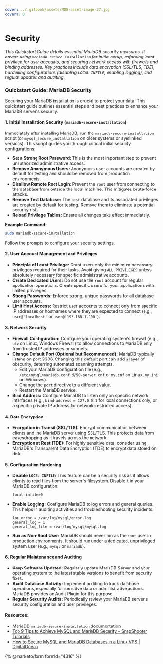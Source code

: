 ```yaml
---
cover: ../.gitbook/assets/MDB-asset-image-27.jpg
coverY: 0
---
```


# Security

_This Quickstart Guide details essential MariaDB security measures. It covers using `mariadb-secure-installation` for initial setup, enforcing least privilege for user accounts, and securing network access with firewalls and binding addresses. Key practices include data encryption (SSL/TLS, TDE), hardening configurations (disabling `LOCAL INFILE`, enabling logging), and regular updates and auditing._

### Quickstart Guide: MariaDB Security

Securing your MariaDB installation is crucial to protect your data. This quickstart guide outlines essential steps and best practices to enhance your MariaDB server's security.

#### 1. Initial Installation Security (`mariadb-secure-installation`)

Immediately after installing MariaDB, run the `mariadb-secure-installation` script (or `mysql_secure_installation` on older systems or symlinked versions). This script guides you through critical initial security configurations:

* **Set a Strong Root Password:** This is the most important step to prevent unauthorized administrative access.
* **Remove Anonymous Users:** Anonymous user accounts are created by default for testing and should be removed from production environments.
* **Disallow Remote Root Login:** Prevent the `root` user from connecting to the database from outside the local machine. This mitigates brute-force attacks.
* **Remove Test Database:** The `test` database and its associated privileges are created by default for testing. Remove them to eliminate a potential security risk.
* **Reload Privilege Tables:** Ensure all changes take effect immediately.

**Example Command:**

```bash
sudo mariadb-secure-installation
```

Follow the prompts to configure your security settings.

#### 2. User Account Management and Privileges

* **Principle of Least Privilege:** Grant users only the minimum necessary privileges required for their tasks. Avoid giving `ALL PRIVILEGES` unless absolutely necessary for specific administrative accounts.
* **Create Dedicated Users:** Do not use the `root` account for regular application operations. Create specific users for your applications with limited privileges.
* **Strong Passwords:** Enforce strong, unique passwords for all database user accounts.
* **Limit Host Access:** Restrict user accounts to connect only from specific IP addresses or hostnames where they are expected to connect (e.g., `user@'localhost'` or `user@'192.168.1.100'`).

#### 3. Network Security

* **Firewall Configuration:** Configure your operating system's firewall (e.g., `ufw` on Linux, Windows Firewall) to allow connections to MariaDB only from trusted IP addresses or subnets.
* **Change Default Port (Optional but Recommended):** MariaDB typically listens on port 3306. Changing this default port can add a layer of obscurity, deterring automated scanning attempts.
  * Edit your MariaDB configuration file (e.g., `/etc/mysql/mariadb.conf.d/50-server.cnf` or `my.cnf` on Linux, `my.ini` on Windows).
  * Change the `port` directive to a different value.
  * Restart the MariaDB service.
* **Bind Address:** Configure MariaDB to listen only on specific network interfaces (e.g., `bind-address = 127.0.0.1` for local connections only, or a specific private IP address for network-restricted access).

#### 4. Data Encryption

* **Encryption in Transit (SSL/TLS):** Encrypt communication between clients and the MariaDB server using SSL/TLS. This protects data from eavesdropping as it travels across the network.
* **Encryption at Rest (TDE):** For highly sensitive data, consider using MariaDB's Transparent Data Encryption (TDE) to encrypt data stored on disk.

#### 5. Configuration Hardening

*   **Disable `LOCAL INFILE`:** This feature can be a security risk as it allows clients to read files from the server's filesystem. Disable it in your MariaDB configuration:

    ```
    local-infile=0
    ```
*   **Enable Logging:** Configure MariaDB to log errors and general queries. This helps in auditing activities and troubleshooting security incidents.

    ```
    log_error = /var/log/mysql/error.log
    general_log = 1
    general_log_file = /var/log/mysql/mysql.log
    ```
* **Run as Non-Root User:** MariaDB should never run as the `root` user in production environments. It should run under a dedicated, unprivileged system user (e.g., `mysql` or `mariadb`).

#### 6. Regular Maintenance and Auditing

* **Keep Software Updated:** Regularly update MariaDB Server and your operating system to the latest stable versions to benefit from security fixes.
* **Audit Database Activity:** Implement auditing to track database operations, especially for sensitive data or administrative actions. MariaDB provides an Audit Plugin for this purpose.
* **Regular Security Audits:** Periodically review your MariaDB server's security configuration and user privileges.

#### Resources:

* [MariaDB `mariadb-secure-installation` documentation](https://app.gitbook.com/s/SsmexDFPv2xG2OTyO5yV/clients-and-utilities/deployment-tools/mariadb-secure-installation)
* [Top 9 Tips to Achieve MySQL and MariaDB Security - SnapShooter Tutorials](https://snapshooter.com/learn/mysql/top-tips-secure-mysql)
* [How to Secure MySQL and MariaDB Databases in a Linux VPS | DigitalOcean](https://www.digitalocean.com/community/tutorials/how-to-secure-mysql-and-mariadb-databases-in-a-linux-vps)

{% @marketo/form formId="4316" %}
